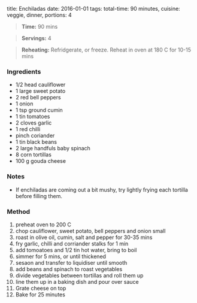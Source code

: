 title: Enchiladas
date: 2016-01-01
tags: total-time: 90 minutes, cuisine: veggie, dinner, portions: 4 

> **Time:** 90 mins

> **Servings:** 4

> **Reheating:** Refridgerate, or freeze. Reheat in oven at 180 C for 10-15 mins

### Ingredients

* 1/2 head cauliflower
* 1 large sweet potato
* 2 red bell peppers
* 1 onion
* 1 tsp ground cumin
* 1 tin tomatoes
* 2 cloves garlic
* 1 red chilli
* pinch coriander
* 1 tin black beans
* 2 large handfuls baby spinach
* 8 corn tortillas
* 100 g gouda cheese

### Notes
* If enchiladas are coming out a bit mushy, try lightly frying each tortilla before filling them.

### Method

1. preheat oven to 200 C
2. chop cauliflower, sweet potato, bell peppers and onion small
3. roast in olive oil, cumin, salt and pepper for 30-35 mins
4. fry garlic, chilli and corriander stalks for 1 min
5. add tomoatoes and 1/2 tin hot water, bring to boil
6. simmer for 5 mins, or until thickened
7. sesaon and transfer to liquidiser until smooth
8. add beans and spinach to roast vegetables
8. divide vegetables between tortillas and roll them up
9. line them up in a baking dish and pour over sauce
10. Grate cheese on top
11. Bake for 25 minutes
